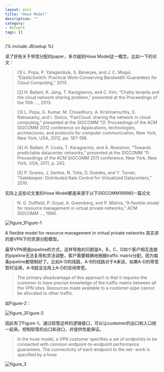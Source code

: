 ```yaml
---
layout: post
title: "Hose Model"
description: ""
category: 
- Network
tags: []
---
```

{% include JB/setup %}


读了好些关于带宽分配的paper，多次碰到Hose Model这一概念。比如一下的论文：

>[1] L. Popa, P. Yalagandula, S. Banerjee, and J. C. Mogul, “ElasticSwitch: Practical Work-Conserving Bandwidth Guarantees for Cloud Computing,” 2013.

>[2] H. Ballani, K. Jang, T. Karagiannis, and C. Kim, “Chatty tenants and the cloud network sharing problem,” presented at the Proceedings of the 10th …, 2013.

>[3] L. Popa, G. Kumar, M. Chowdhury, A. Krishnamurthy, S. Ratnasamy, and I. Stoica, “FairCloud: sharing the network in cloud computing,” presented at the SIGCOMM '12: Proceedings of the ACM SIGCOMM 2012 conference on Applications, technologies, architectures, and protocols for computer communication, New York, New York, USA, 2012, pp. 187–198.

>[4] H. Ballani, P. Costa, T. Karagiannis, and A. Rowstron, “Towards predictable datacenter networks,” presented at the SIGCOMM '11: Proceedings of the ACM SIGCOMM 2011 conference, New York, New York, USA, 2011, p. 242.		

>[5] P. Soares, J. Santos, N. Tolia, D. Guedes, and Y. Turner, “Gatekeeper: Distributed Rate Control for Virtualized Datacenters,” 2010.

实际上这些论文里的Hose Model都是来源于以下SIGCOMM1999的一篇论文

>N. G. Duffield, P. Goyal, A. Greenberg, and P. Mishra, “A flexible model for resource management in virtual private networks,” ACM SIGCOMM …, 1999.

![figure_1](http://f.hiphotos.bdimg.com/album/s%3D550%3Bq%3D90%3Bc%3Dxiangce%2C100%2C100/sign=2d2c3e2eb8a1cd1101b672258929b9c1/d000baa1cd11728b92e0563ccafcc3cec2fd2cdb.jpg?referer=1d653e6daf4bd1135dda83028cb9&x=.jpg)Figure-1

A flexible model for resource management in virtual private networks 其实讲的是VPN下的资源分配模型。

最早VPN用是pipeline的方式，这样导致的问题是A，B，C，D四个客户相互连接的pipeline无法复用和灵活调整，客户需要精确地根据traffic matrix分配，因为每条pipeline都限制好了。比如A-D的线路，A-B的线路对于A来说，如果A-D的带宽暂时没用，A-B就没法用上A-D的空闲带宽。

> The primary disadvantage of this approach is that it requires the customer to have precise knowledge of the traffic matrix between all the VPN sites. Resources made available to a customer-pipe cannot be allocated to other traffic. 

如Figure-2：

![figure_2](http://e.hiphotos.bdimg.com/album/s%3D550%3Bq%3D90%3Bc%3Dxiangce%2C100%2C100/sign=b6e12a380b24ab18e416e13205c197f0/d1160924ab18972b3080cfd4e4cd7b899e510a72.jpg?referer=ae170c2d718da9771738b31b7611&x=.jpg)Figure-2

因此有了Figure-1，通过软管这样的逻辑接口，可以让customer的出口和入口统一起来。控制软管的出口和进口，并提供性能保证。

>In the hose model, a VPN customer specifies a set of endpoints to be connected with common endpoint-to-endpoint performance guarantees. The connectivity of each endpoint to the net- work is specified by a hose

![figure_3](http://g.hiphotos.bdimg.com/album/s%3D550%3Bq%3D90%3Bc%3Dxiangce%2C100%2C100/sign=887604272a381f309a198dac993a3d35/060828381f30e924aec0aa2e4e086e061d95f74c.jpg?referer=64570fdcd5ca7bcb246cf21f3142&x=.jpg)


